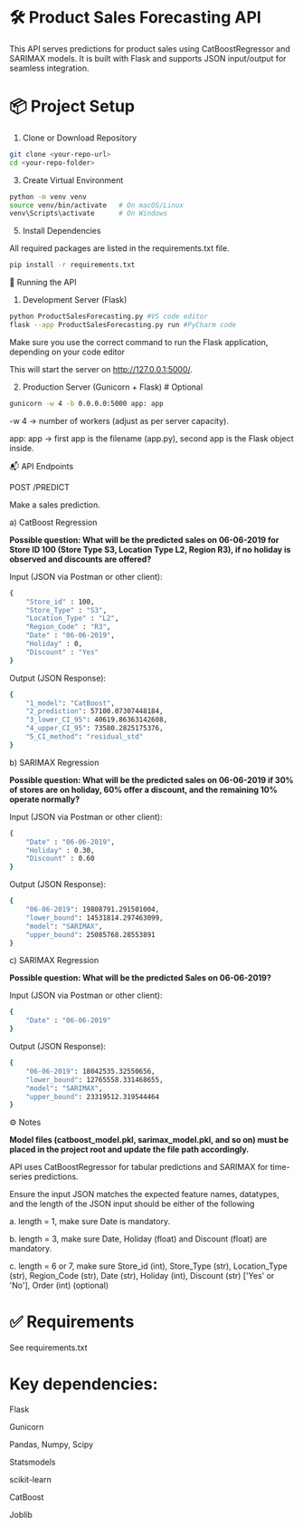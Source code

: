 # 🛠️ Product Sales Forecasting API

This API serves predictions for product sales using CatBoostRegressor and SARIMAX models. It is built with Flask and supports JSON input/output for seamless integration.

# 📦 Project Setup
1. Clone or Download Repository
```bash
git clone <your-repo-url>
cd <your-repo-folder>
```

3. Create Virtual Environment
```bash
python -m venv venv
source venv/bin/activate   # On macOS/Linux
venv\Scripts\activate      # On Windows
```

5. Install Dependencies

All required packages are listed in the requirements.txt file.

```bash
pip install -r requirements.txt
```

🚀 Running the API

1. Development Server (Flask)
```bash
python ProductSalesForecasting.py #VS code editor
flask --app ProductSalesForecasting.py run #PyCharm code
```

Make sure you use the correct command to run the Flask application, depending on your code editor

This will start the server on http://127.0.0.1:5000/.

2. Production Server (Gunicorn + Flask) # Optional

```bash
gunicorn -w 4 -b 0.0.0.0:5000 app: app
```

-w 4 → number of workers (adjust as per server capacity).

app: app → first app is the filename (app.py), second app is the Flask object inside.

📬 API Endpoints

POST /PREDICT

Make a sales prediction.

a) CatBoost Regression

**Possible question: What will be the predicted sales on 06-06-2019 for Store ID 100 (Store Type S3, Location Type L2, Region R3), if no holiday is observed and discounts are offered?**

Input (JSON via Postman or other client):
```bash
{
    "Store_id" : 100,
    "Store_Type" : "S3",
    "Location_Type" : "L2",
    "Region_Code" : "R3",
    "Date" : "06-06-2019",
    "Holiday" : 0,
    "Discount" : "Yes"
}
```

Output (JSON Response):
```bash
{
    "1_model": "CatBoost",
    "2_prediction": 57100.07307448184,
    "3_lower_CI_95": 40619.86363142608,
    "4_upper_CI_95": 73580.2825175376,
    "5_CI_method": "residual_std"
}
```

b) SARIMAX Regression

**Possible question: What will be the predicted sales on 06-06-2019 if 30% of stores are on holiday, 60% offer a discount, and the remaining 10% operate normally?**

Input (JSON via Postman or other client):
```bash
{
    "Date" : "06-06-2019",
    "Holiday" : 0.30,
    "Discount" : 0.60
}
```

Output (JSON Response):
```bash
{
    "06-06-2019": 19808791.291501004,
    "lower_bound": 14531814.297463099,
    "model": "SARIMAX",
    "upper_bound": 25085768.28553891
}
```
c) SARIMAX Regression

**Possible question: What will be the predicted Sales on 06-06-2019?**

Input (JSON via Postman or other client):
```bash
{
    "Date" : "06-06-2019"
}
```

Output (JSON Response):
```bash
{
    "06-06-2019": 18042535.32550656,
    "lower_bound": 12765558.331468655,
    "model": "SARIMAX",
    "upper_bound": 23319512.319544464
}
```
⚙️ Notes

**Model files (catboost_model.pkl, sarimax_model.pkl, and so on) must be placed in the project root and update the file path accordingly.**

API uses CatBoostRegressor for tabular predictions and SARIMAX for time-series predictions.

Ensure the input JSON matches the expected feature names, datatypes, and the length of the JSON input should be either of the following

a. length = 1, make sure Date is mandatory.

b. length = 3, make sure Date, Holiday (float) and Discount (float) are mandatory.

c. length = 6 or 7, make sure Store_id (int), Store_Type (str), Location_Type (str), Region_Code (str), Date (str), Holiday (int), Discount (str) ['Yes' or 'No'], Order (int) (optional)

# ✅ Requirements

See requirements.txt

# Key dependencies:

Flask

Gunicorn

Pandas, Numpy, Scipy

Statsmodels

scikit-learn

CatBoost

Joblib

